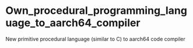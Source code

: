 # Own_procedural_programming_language_to_aarch64_compiler
New primitive procedural language (similar to C) to aarch64 code compiler
